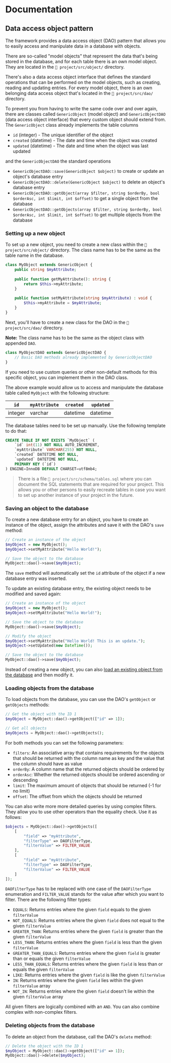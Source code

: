 # Documentation
## Data access object pattern
The framework provides a data access object (DAO) pattern that allows you to easily access and manipulate data in a database with objects.

There are so-called "model objects" that represent the data that's being stored in the database, and for each table there is an own model object. They are located in the `📁 project/src/object/` directory.

There's also a data access object interface that defines the standard operations that can be performed on the model objects, such as creating, reading and updating entries. For every model object, there is an own belonging data access object that's located in the `📁 project/src/dao/` directory.

To prevent you from having to write the same code over and over again, there are classes called `GenericObject` (model object) and `GenericObjectDAO` (data access object interface) that every custom object should extend from. The `GenericObject` class already implements the table columns
- `id` (integer) - The unique identifier of the object
- `created` (datetime) - The date and time when the object was created
- `updated` (datetime) - The date and time when the object was last updated

and the `GenericObjectDAO` the standard operations
- `GenericObjectDAO::save(GenericObject $object)` to create or update an object's database entry
- `GenericObjectDAO::delete(GenericObject $object)` to delete an object's database entry
- `GenericObjectDAO::getObject(array $filter, string $orderBy, bool $orderAsc, int $limit, int $offset)` to get a single object from the database
- `GenericObjectDAO::getObjects(array $filter, string $orderBy, bool $orderAsc, int $limit, int $offset)` to get multiple objects from the database

### Setting up a new object
To set up a new object, you need to create a new class within the `📁 project/src/object/` directory. The class name has to be the same as the table name in the database.
```php
class MyObject extends GenericObject {
    public string $myAttribute;
 
    public function getMyAttribute(): string {
        return $this->myAttribute;
    }
    
    public function setMyAttribute(string $myAttribute) : void {
        $this->myAttribute = $myAttribute;
    }
}
```
Next, you'll have to create a new class for the DAO in the `📁 project/src/dao/` directory.

<b>Note:</b> The class name has to be the same as the object class with appended `DAO`.
```php
class MyObjectDAO extends GenericObjectDAO {
    // Basic DAO methods already implemented by GenericObjectDAO
}
```
If you need to use custom queries or other non-default methods for this specific object, you can implement them in the DAO class.

The above example would allow us to access and manipulate the database table called `MyObject` with the following structure:

| `id`    | `myAttribute` | `created` | `updated` |
|---------|---------------|-----------|-----------|
| integer | varchar       | datetime  | datetime  |

The database tables need to be set up manually. Use the following template to do that:
```sql
CREATE TABLE IF NOT EXISTS `MyObject` (
    `id` int(11) NOT NULL AUTO_INCREMENT,
    `myAttribute` VARCHAR(255) NOT NULL,
    `created` DATETIME NOT NULL,
    `updated` DATETIME NOT NULL,
    PRIMARY KEY (`id`)
) ENGINE=InnoDB DEFAULT CHARSET=utf8mb4;
```
> There is a file `📄 project/src/schema/tables.sql` where you can document the SQL statements that are required for your project. This allows you or other persons to easily recreate tables in case you want to set up another instance of your project in the future.

### Saving an object to the database
To create a new database entry for an object, you have to create an instance of the object, assign the attributes and save it with the DAO's `save` method:
```php
// Create an instance of the object
$myObject = new MyObject();
$myObject->setMyAttribute("Hello World!");

// Save the object to the database
MyObject::dao()->save($myObject);
```
The `save` method will automatically set the `id` attribute of the object if a new database entry was inserted.

To update an existing database entry, the existing object needs to be modified and saved again:
```php
// Create an instance of the object
$myObject = new MyObject();
$myObject->setMyAttribute("Hello World!");

// Save the object to the database
MyObject::dao()->save($myObject);

// Modify the object
$myObject->setMyAttribute("Hello World! This is an update.");
$myObject->setUpdated(new DateTime());

// Save the object to the database
MyObject::dao()->save($myObject);
```
Instead of creating a new object, you can also [load an existing object from the database](#loading-objects-from-the-database) and then modify it.

### Loading objects from the database
To load objects from the database, you can use the DAO's `getObject` or `getObjects` methods:
```php
// Get the object with the ID 1
$myObject = MyObject::dao()->getObject(["id" => 1]);

// Get all objects
$myObjects = MyObject::dao()->getObjects();
```
For both methods you can set the following parameters:
- `filters`: An associative array that contains requirements for the objects that should be returned with the column name as key and the value that the column should have as value
- `orderBy`: A column name that the returned objects should be ordered by
- `orderAsc`: Whether the returned objects should be ordered ascending or descending
- `limit`: The maximum amount of objects that should be returned (-1 for no limit)
- `offset`: The offset from which the objects should be returned

You can also write more more detailed queries by using complex filters.
They allow you to use other operators than the equality check.
Use it as follows:
```php
$objects = MyObject::dao()->getObjects([
    [
        "field" => "myAttribute",
        "filterType" => DAOFilterType,
        "filterValue" => FILTER_VALUE
    ],
    [
        "field" => "myAttribute",
        "filterType" => DAOFilterType,
        "filterValue" => FILTER_VALUE
    ]
]);
```
`DAOFilterType` has to be replaced with one case of the `DAOFilterType` enumeration and `FILTER_VALUE` stands for the value after which you want to filter.
There are the following filter types:
- `EQUALS`: Returns entries where the given `field` equals to the given `filterValue`
- `NOT_EQUALS`: Returns entries where the given `field` does not equal to the given `filterValue`
- `GREATER_THAN`: Returns entries where the given `field` is greater than the given `filterValue`
- `LESS_THAN`: Returns entries where the given `field` is less than the given `filterValue`
- `GREATER_THAN_EQUALS`: Returns entries where the given `field` is greater than or equals the given `filterValue`
- `LESS_THAN_EQUALS`: Returns entries where the given `field` is less than or equals the given `filterValue`
- `LIKE`: Returns entries where the given `field` is like the given `filterValue`
- `IN`: Returns entries where the given `field` lies within the given `filterValue` array
- `NOT_IN`: Returns entries where the given `field` doesn't lie within the given `filterValue` array

All given filters are logically combined with an `AND`.
You can also combine complex with non-complex filters.

### Deleting objects from the database
To delete an object from the database, call the DAO's `delete` method:
```php
// Delete the object with the ID 1
$myObject = MyObject::dao()->getObject(["id" => 1]);
MyObject::dao()->delete($myObject);
```
